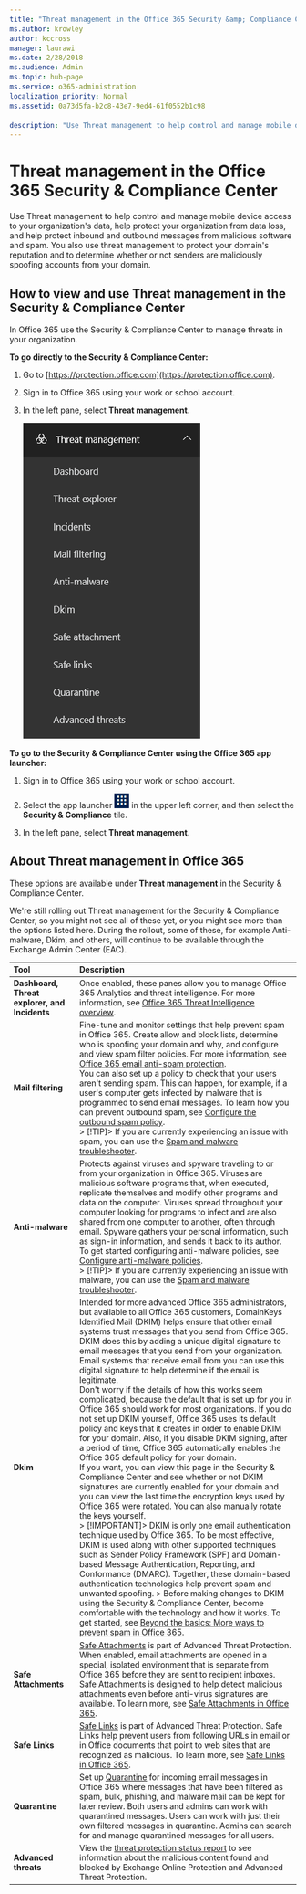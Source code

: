 ```yaml
---
title: "Threat management in the Office 365 Security &amp; Compliance Center"
ms.author: krowley
author: kccross
manager: laurawi
ms.date: 2/28/2018
ms.audience: Admin
ms.topic: hub-page
ms.service: o365-administration
localization_priority: Normal
ms.assetid: 0a73d5fa-b2c8-43e7-9ed4-61f0552b1c98

description: "Use Threat management to help control and manage mobile device access to your organization's data, help protect your organization from data loss, and help protect inbound and outbound messages from malicious software and spam. You also use threat management to protect your domain's reputation and to determine whether or not senders are maliciously spoofing accounts from your domain."
---
```


# Threat management in the Office 365 Security &amp; Compliance Center

Use Threat management to help control and manage mobile device access to your organization's data, help protect your organization from data loss, and help protect inbound and outbound messages from malicious software and spam. You also use threat management to protect your domain's reputation and to determine whether or not senders are maliciously spoofing accounts from your domain.
  
## How to view and use Threat management in the Security &amp; Compliance Center

In Office 365 use the Security &amp; Compliance Center to manage threats in your organization.
  
 **To go directly to the Security &amp; Compliance Center:**
  
1. Go to [https://protection.office.com](https://protection.office.com).
    
2. Sign in to Office 365 using your work or school account.
    
3. In the left pane, select **Threat management**.
    
    ![Office 365 Security &amp; Compliance Center Threat management menu](media/dca29ff2-ad6d-4c27-becb-b5947268d55a.png)
  
 **To go to the Security &amp; Compliance Center using the Office 365 app launcher:**
  
1. Sign in to Office 365 using your work or school account.
    
2. Select the app launcher ![The app launcher icon in Office 365](media/7502f4ec-3c9a-435d-a7b4-b9cda85189a7.png) in the upper left corner, and then select the **Security &amp; Compliance** tile. 
    
3. In the left pane, select **Threat management**.
    
## About Threat management in Office 365

These options are available under **Threat management** in the Security &amp; Compliance Center. 
  
We're still rolling out Threat management for the Security &amp; Compliance Center, so you might not see all of these yet, or you might see more than the options listed here. During the rollout, some of these, for example Anti-malware, Dkim, and others, will continue to be available through the Exchange Admin Center (EAC).
  
|**Tool**|**Description**|
|:-----|:-----|
|**Dashboard, Threat explorer, and Incidents** <br/> |Once enabled, these panes allow you to manage Office 365 Analytics and threat intelligence. For more information, see [Office 365 Threat Intelligence overview](office-365-ti.md).  <br/> |
|**Mail filtering** <br/> |Fine-tune and monitor settings that help prevent spam in Office 365. Create allow and block lists, determine who is spoofing your domain and why, and configure and view spam filter policies. For more information, see [Office 365 email anti-spam protection](anti-spam-protection.md).  <br/> You can also set up a policy to check that your users aren't sending spam. This can happen, for example, if a user's computer gets infected by malware that is programmed to send email messages. To learn how you can prevent outbound spam, see [Configure the outbound spam policy](https://technet.microsoft.com/library/jj200737%28v=exchg.150%29.aspx).  <br/> > [!TIP]> If you are currently experiencing an issue with spam, you can use the [Spam and malware troubleshooter](https://configure.office.com/Scenario.aspx?sid=73).           |
|**Anti-malware** <br/> |Protects against viruses and spyware traveling to or from your organization in Office 365. Viruses are malicious software programs that, when executed, replicate themselves and modify other programs and data on the computer. Viruses spread throughout your computer looking for programs to infect and are also shared from one computer to another, often through email. Spyware gathers your personal information, such as sign-in information, and sends it back to its author. To get started configuring anti-malware policies, see [Configure anti-malware policies](https://technet.microsoft.com/library/jj200745%28v=exchg.150%29.aspx).  <br/> > [!TIP]> If you are currently experiencing an issue with malware, you can use the [Spam and malware troubleshooter](https://configure.office.com/Scenario.aspx?sid=73).           |
|**Dkim** <br/> |Intended for more advanced Office 365 administrators, but available to all Office 365 customers, DomainKeys Identified Mail (DKIM) helps ensure that other email systems trust messages that you send from Office 365. DKIM does this by adding a unique digital signature to email messages that you send from your organization. Email systems that receive email from you can use this digital signature to help determine if the email is legitimate.  <br/> Don't worry if the details of how this works seem complicated, because the default that is set up for you in Office 365 should work for most organizations. If you do not set up DKIM yourself, Office 365 uses its default policy and keys that it creates in order to enable DKIM for your domain. Also, if you disable DKIM signing, after a period of time, Office 365 automatically enables the Office 365 default policy for your domain.  <br/> If you want, you can view this page in the Security &amp; Compliance Center and see whether or not DKIM signatures are currently enabled for your domain and you can view the last time the encryption keys used by Office 365 were rotated. You can also manually rotate the keys yourself.  <br/> > [!IMPORTANT]> DKIM is only one email authentication technique used by Office 365. To be most effective, DKIM is used along with other supported techniques such as Sender Policy Framework (SPF) and Domain-based Message Authentication, Reporting, and Conformance (DMARC). Together, these domain-based authentication technologies help prevent spam and unwanted spoofing. > Before making changes to DKIM using the Security &amp; Compliance Center, become comfortable with the technology and how it works. To get started, see [Beyond the basics: More ways to prevent spam in Office 365](anti-spam-protection.md#BeyondBasics).           |
|**Safe Attachments** <br/> |[Safe Attachments](atp-safe-attachments.md) is part of Advanced Threat Protection. When enabled, email attachments are opened in a special, isolated environment that is separate from Office 365 before they are sent to recipient inboxes. Safe Attachments is designed to help detect malicious attachments even before anti-virus signatures are available. To learn more, see [Safe Attachments in Office 365](atp-safe-attachments.md).  <br/> |
|**Safe Links** <br/> |[Safe Links](atp-safe-links.md) is part of Advanced Threat Protection. Safe Links help prevent users from following URLs in email or in Office documents that point to web sites that are recognized as malicious. To learn more, see [Safe Links in Office 365](atp-safe-links.md).  <br/> |
|**Quarantine** <br/> |Set up [Quarantine](http://go.microsoft.com/fwlink/p/?LinkID=809005) for incoming email messages in Office 365 where messages that have been filtered as spam, bulk, phishing, and malware mail can be kept for later review. Both users and admins can work with quarantined messages. Users can work with just their own filtered messages in quarantine. Admins can search for and manage quarantined messages for all users.  <br/> |
|**Advanced threats** <br/> |View the [threat protection status report](https://support.office.com/en-US/article/View-the-reports-for-Advanced-Threat-Protection-E47E838C-D99E-4C0B-B9AA-E66C4FAE902F#advancedthreats) to see information about the malicious content found and blocked by Exchange Online Protection and Advanced Threat Protection.  <br/> |
   

